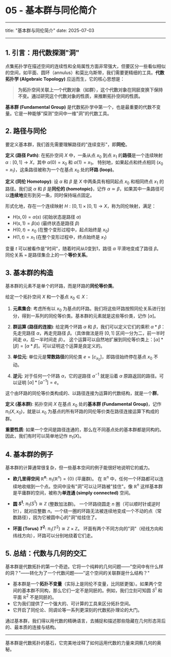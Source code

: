 # 05 - 基本群与同伦简介

---

title: "基本群与同伦简介"
date: 2025-07-03

---

## 1. 引言：用代数探测"洞"

点集拓扑学在描述空间的连续性和全局属性方面非常强大，但要区分一些看似相似的空间，如平面、圆环（annulus）和莫比乌斯带，我们需要更精细的工具。**代数拓扑学 (Algebraic Topology)** 应运而生，它的核心思想是：

> **为拓扑空间关联上一个代数对象（如群），这个代数对象在同胚变换下保持不变。通过研究这个代数对象的性质，来推断拓扑空间的性质。**

**基本群 (Fundamental Group)** 是代数拓扑学中第一个，也是最重要的代数不变量。它是一种能够"探测"空间中一维"洞"的代数工具。

## 2. 路径与同伦

要定义基本群，我们首先需要理解路径的"连续变形"，即**同伦**。

**定义 (路径 Path)**:
在拓扑空间 $X$ 中，一条从点 $x_0$ 到点 $x_1$ 的**路径**是一个连续映射 $\alpha: [0, 1] \to X$，其中 $\alpha(0) = x_0$ 和 $\alpha(1) = x_1$。
特别地，如果起点和终点相同 ($x_0 = x_1$)，这条路径被称为一个在基点 $x_0$ 处的**环路 (loop)**。

**定义 (同伦 Homotopy)**:
设 $\alpha$ 和 $\beta$ 是 $X$ 中两条具有相同起点 $x_0$ 和相同终点 $x_1$ 的路径。我们说 $\alpha$ 和 $\beta$ 是**同伦的 (homotopic)**，记作 $\alpha \simeq \beta$，如果其中一条路径可以**连续地**变形到另一条，同时保持端点固定。

形式化地，存在一个连续映射 $H: [0, 1] \times [0, 1] \to X$，称为同伦映射，满足：

- $H(s, 0) = \alpha(s)$  (初始状态是路径 $\alpha$)
- $H(s, 1) = \beta(s)$  (最终状态是路径 $\beta$)
- $H(0, t) = x_0$     (在整个变形过程中，起点始终是 $x_0$)
- $H(1, t) = x_1$     (在整个变形过程中，终点始终是 $x_1$)

变量 $t$ 可以被看作是"时间"，随着时间从0变到1，路径 $\alpha$ 平滑地变成了路径 $\beta$。
同伦关系 `≃` 是路径集合上的一个**等价关系**。

## 3. 基本群的构造

基本群的元素不是单个的环路，而是环路的**同伦等价类**。

给定一个拓扑空间 $X$ 和一个基点 $x_0 \in X$：

1. **元素集合**: 考虑所有以 $x_0$ 为基点的环路。我们将这些环路按照同伦关系进行划分，得到一系列的同伦等价类。基本群的元素就是这些等价类，记作 $[\alpha]$。

2. **群运算 (路径的连接)**:
    给定两个环路 $\alpha$ 和 $\beta$，我们可以定义它们的乘积 $\alpha * \beta$：先走完路径 $\alpha$，再走完路径 $\beta$。（具体做法是将 $[0,1]$ 区间一分为二，前一半时间走 $\alpha$，后一半时间走 $\beta$）。
    这个运算可以自然地扩展到同伦等价类上：$[\alpha] * [\beta] = [\alpha * \beta]$。可以证明这个运算是良定义的。

3. **单位元**: 单位元是**常数路径**的同伦类 $e = [c_{x_0}]$，即路径始终停在基点 $x_0$ 不动。

4. **逆元**: 对于任何一个环路 $\alpha$，它的逆路径 $\alpha^{-1}$ 就是沿着 $\alpha$ 原路返回的路径。可以证明 $[\alpha] * [\alpha^{-1}] = e$。

这个由环路的同伦等价类构成的、以路径连接为运算的代数结构，就是一个**群**。

**定义 (基本群)**:
拓扑空间 $X$ 在基点 $x_0$ 处的**基本群 (Fundamental Group)**，记作 $\pi_1(X, x_0)$，就是以 $x_0$ 为基点的所有环路的同伦等价类在路径连接运算下构成的群。

**重要性质**: 如果一个空间是路径连通的，那么在不同基点处的基本群都是同构的。因此，我们有时可以简单地记作 $\pi_1(X)$。

## 4. 基本群的例子

基本群的计算通常很复杂，但一些基本空间的例子能很好地说明它的威力。

- **欧几里得空间 $\mathbb{R}^n$**:
    $\pi_1(\mathbb{R}^n) = \{0\}$ (平庸群)。
    在 $\mathbb{R}^n$ 中，任何一个环路都可以连续地收缩到一个点。空间中没有"洞"可以让环路被"挂住"。像 $\mathbb{R}^n$ 这样基本群是平庸群的空间，被称为**单连通 (simply connected)** 空间。

- **圆 $S^1$**:
    $\pi_1(S^1) \cong \mathbb{Z}$ (整数加法群)。
    一个环路绕圆走 $n$ 圈（可以顺时针或逆时针），就对应整数 $n$。一个绕一圈的环路无法被连续地变成一个不动的点（常数路径），因为它被圆中心的"洞"给挂住了。

- **环面 (Torus) $T^2$**:
    $\pi_1(T^2) \cong \mathbb{Z} \times \mathbb{Z}$。
    环面有两个不同方向的"洞"（经线方向和纬线方向），环路可以分别地绕着它们走。

## 5. 总结：代数与几何的交汇

基本群是代数拓扑的第一个奇迹。它将一个纯粹的几何问题——"空间中有什么样的洞？"——转化为了一个代数问题——"这个空间的关联群是什么结构？"

- 基本群是一个**拓扑不变量**（实际上是同伦不变量，比同胚更强）。如果两个空间的基本群不同构，那么它们一定不是同胚的。例如，我们立刻可知圆 $S^1$ 和平面 $\mathbb{R}^2$ 不是同胚的。
- 它为我们提供了一个强大的、可计算的工具来区分拓扑空间。
- 它开启了同伦论、同调论等一系列更深刻的代数拓扑理论的大门。

通过基本群，我们得以用代数的精确语言，去捕捉和描述那些隐藏在几何形态背后的、最本质的连接与结构。

---
基本群是代数拓扑的基石，它完美地诠释了如何运用代数的力量来洞察几何的奥秘。
